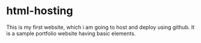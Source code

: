 # html-hosting

This is my first website, which i am going to host and deploy using github. It is a sample portfolio website having basic elements.
